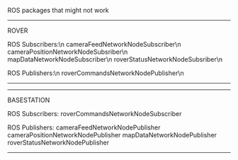 ROS packages that might not work

---------------------------------------
ROVER

ROS Subscribers:\n
cameraFeedNetworkNodeSubscriber\n
cameraPositionNetworkNodeSubsriber\n
mapDataNetworkNodeSubscriber\n
roverStatusNetworkNodeSubsriber\n

ROS Publishers:\n
roverCommandsNetworkNodePublisher\n

---------------------------------------

---------------------------------------
BASESTATION

ROS Subscribers:
roverCommandsNetworkNodeSubscriber

ROS Publishers:
cameraFeedNetworkNodePublisher
cameraPositionNetworkNodePublisher
mapDataNetworkNodePublisher
roverStatusNetworkNodePublisher

---------------------------------------